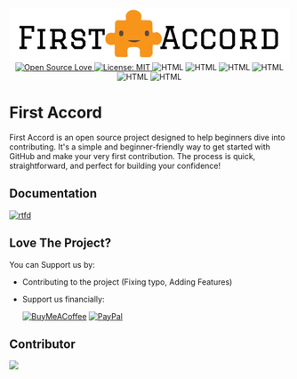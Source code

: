 <p align="center">
    <img alt="Open Source Love" src="/logo_md_l.webp" class="index-logo">
    <br>
    <a href="https://github.com/STICKnoLOGIC/First-Accord" alt="Open Source Love">
        <img alt="Open Source Love" src="https://STICKnoLOGIC.github.io/open-source-badges/badges/open-source-v1/open-source.svg">
    </a>
    <a href="/LICENSE" alt="License: MIT">
        <img alt="License: MIT" src="https://img.shields.io/badge/License-MIT-green.svg" >
    </a>
    <img alt="HTML" src="https://img.shields.io/badge/html5-%23E34F26.svg?style=flat&logo=html5&logoColor=white" >
    <img alt="HTML" src="https://img.shields.io/badge/javascript-%23323330.svg?style=flat&logo=javascript&logoColor=white" >
    <img alt="HTML" src="https://img.shields.io/badge/css3-%231572B6.svg?style=flat&logo=css3&logoColor=white" >
    <img alt="HTML" src="https://img.shields.io/badge/github-%23121011.svg?style=flat&logo=github&logoColor=white" >
    <img alt="HTML" src="https://img.shields.io/badge/Windows%20Terminal-%234D4D4D.svg?style=flat&logo=windows-terminal&logoColor=white" >
    <img alt="HTML" src="https://img.shields.io/badge/Google%20Chrome-4285F4?style=flat&logo=google-chrome&logoColor=white" >
    <!-- <img alt="HTML" src="https://img.shields.io/badge/yaml-%23ffffff.svg?style=flat&logo=yml&logoColor=white" > -->
</p>

# First Accord
 First Accord is an open source project designed to help beginners dive into contributing. It's a simple and beginner-friendly way to get started with GitHub and make your very first contribution. The process is quick, straightforward, and perfect for building your confidence!

## Documentation
<a href="/docs" alt="rtfd">
    <img alt="rtfd" src="https://img.shields.io/badge/Readthedocs-%23000000.svg?style=flat&logo=readthedocs&logoColor=white" >
</a>

## Love The Project?
You can Support us by:
* Contributing to the project (Fixing typo, Adding Features)
* Support us financially:

  [![BuyMeACoffee](https://img.shields.io/badge/Buy%20Me%20a%20Coffee-ffdd00?style=flat&logo=buy-me-a-coffee&logoColor=black)](https://buymeacoffee.com/STICKnoLOGIC)
  [![PayPal](https://img.shields.io/badge/PayPal-00457C?style=flat&logo=paypal&logoColor=white)](https://paypal.me/yhalSTICKnoLOGIC)

## Contributor
<img src = "https://contrib.rocks/image?repo=STICKnoLOGIC/first-accord"/>

